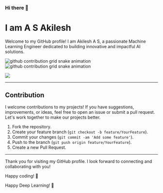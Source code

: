 ### Hi there 👋

# I am A S Akilesh

Welcome to my GitHub profile! I am Akilesh A S, a passionate Machine Learning Engineer dedicated to building innovative and impactful AI solutions.

![github contribution grid snake animation](https://raw.githubusercontent.com/Akilesh-ML-Engineer/Akilesh-ML-Engineer/output/github-contribution-grid-snake-dark.svg#gh-dark-mode-only)
![github contribution grid snake animation](https://raw.githubusercontent.com/Akilesh-ML-Engineer/Akilesh-ML-Engineer/output/github-contribution-grid-snake.svg#gh-light-mode-only)

![](https://komarev.com/ghpvc/?username=Akilesh-ML-Engineer)

---

## Contribution

I welcome contributions to my projects! If you have suggestions, improvements, or ideas, feel free to open an issue or submit a pull request.
Let's work together to make our projects better.

1. Fork the repository.
2. Create your feature branch (`git checkout -b feature/YourFeature`).
3. Commit your changes (`git commit -am 'Add some feature'`).
4. Push to the branch (`git push origin feature/YourFeature`).
5. Create a new Pull Request.

---

Thank you for visiting my GitHub profile. I look forward to connecting and collaborating with you!

Happy coding! 🚀

Happy Deep Learning! 🤖
